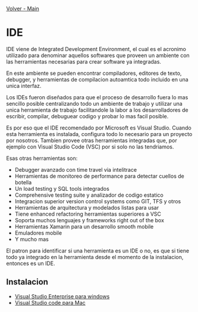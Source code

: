 [Volver - Main](https://github.com/IngSoft-DA2/DA2-Tecnologia/tree/main#preparaci%C3%B3n-del-ambiente-local)

# IDE
IDE viene de Integrated Development Environment, el cual es el acronimo utilizado para denominar aquellos softwares que proveen un ambiente con las herramientas necesarias para crear software ya integradas. 

En este ambiente se pueden encontrar compiladores, editores de texto, debugger, y herramientas de compilacion autoamtica todo incluido en una unica interfaz.

Los IDEs fueron diseñados para que el proceso de desarrollo fuera lo mas sencillo posible centralizando todo un ambiente de trabajo y utilizar una unica herramienta de trabajo facilitandole la labor a los desarrolladores de escribir, compilar, debuguear codigo y probar lo mas facil posible.

Es por eso que el IDE recomendado por Microsoft es Visual Studio. Cuando esta herramienta es instalada, configura todo lo necesario para un proyecto por nosotros. Tambien provee otras herramientas integradas que, por ejemplo con Visual Studio Code (VSC) por si solo no las tendriamos. 

Esas otras herramientas son:

- Debugger avanzado con time travel via intelitrace
- Herramientas de monitoreo de performance para detectar cuellos de botella
- Un load testing y SQL tools integrados
- Comprehensive testing suite y analizador de codigo estatico
- Integracion superior version control systems como GIT, TFS y otros
- Herramientas de arquitectura y modelados listas para usar
- Tiene enhanced refactoring herramientas superiores a VSC
- Soporta muchos lenguajes y frameworks right out of the box
- Herramientas Xamarin para un desarrollo smooth mobile
- Emuladores mobile
- Y mucho mas
  
El patron para identificar si una herramienta es un IDE o no, es que si tiene todo ya integrado en la herramienta desde el momento de la instalacion, entonces es un IDE.

## Instalacion
- [Visual Studio Enterprise para windows](https://github.com/IngSoft-DA2/DA2-Tecnologia/blob/ide-windows.md)
- [Visual Studio code para Mac](https://github.com/IngSoft-DA2/DA2-Tecnologia/blob/ide-mac.md)
